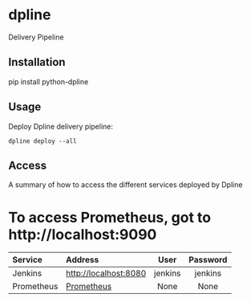 # dpline

Delivery Pipeline


## Installation

pip install python-dpline

## Usage

Deploy Dpline delivery pipeline:

    dpline deploy --all


## Access

A summary of how to access the different services deployed by Dpline


To access Prometheus, got to http://localhost:9090
=======
Service | Address | User | Password
:------ |:------|:------:|:--------:
Jenkins | [http://localhost:8080](http://localhost:8080) | jenkins | jenkins |
Prometheus | [Prometheus](http://localhost:9090) | None | None |